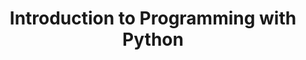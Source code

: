 ---
layout: slideshow
title: Introduction to Programming with Python
slides:

    - content: |
        ## Perception of colour
        ![Colour Sensitivty](https://upload.wikimedia.org/wikipedia/commons/9/94/1416_Color_Sensitivity.jpg)

      notes: |
        Three types of colour receptor. Tuned to Short medium and long wave
        When light comes falls on the retina, the different receptors will respond at different levels depending on their tuning. Combining their output creates the perception of the colour of the light. 

        From the sensitivity graph you have probably noticed that we have an even response across the spectrum of visible colour. If you sum up the response curves you'll see that we perceive greenish colours more brightly.

    - content: |
        # Colour
      notes: |
        An extremely important technical aspect of visualization is how do we represent colour? What is a computational representation of colour that we can store and manipulate? 

        To represent colour digitally we use a _colour model_. A colour model aims to represent a wide range of colours using a few primary colours that are mixed in some way.




    - class: center-aligned
      background-image: https://upload.wikimedia.org/wikipedia/commons/a/af/RGB_color_solid_cube.png
      background-size: 30%
      background-position: 80%
      content: |
        ## Modelling Colour

        * RGB  Colour Model
        * Represents colour as a triple (R,G,B)
        * What most displays use 
        * Device independent implementation
        {:.left-aligned}
      notes: |

        The colour model you are most likely to be familiar with is the RGB model. In the RBG model we represent colour a a triple of three numbers, with one number for each of Red, Green and Blue.

        It's handy to know how the RBG model works as this is the most common colour model used in displays. Nearly all displays have three colours per pixel or point on the screen, which produce red, green or blue light.

        Something important to note about RGB is that the actual implementation, how each colour gets reproduced on a screen, is up to the maker of the screen. No two types of screens will reproduce the same RGB value in the same way. A certain shade of green on one screen will be slightly different on another. This is pretty noticeable when creating a series of slides on a laptop and then going and playing them through a projector.

        We visualize the colour space of RGB as a cube. Each corner of the cube has each colour at full strength or zero strength, with colours inside the cube having values in between. Visualizing the RBG cube highlights that it is fairly unintuitive way to think about colour. Trying to adjust colours in  RGB for a desired affect is not a straightforward process.

        . 


    - class: center-aligned
      background-image: https://upload.wikimedia.org/wikipedia/commons/0/0d/HSV_color_solid_cylinder_alpha_lowgamma.png
      background-size: 30%
      background-position: 50% 90%
      content: |
        ## Modelling Colour

        * HSV (Hue Saturation Value)/HSL (Hue Saturation Lightness) Colour Models
        * Designed to be more intuitive than RGB
        * Can convert perfectly back and forth to RGB
        * Represents colour as a triple (H,S,V)


      notes: |
        The HSL and HSV are alternative representations of the RGB colour model. They were designed to be a more intuitive way of viewing the RGB colour spectrum. 

        In the HSL model the Hue of the colour is a angle between 0 and 360 degrees.  The Luminance is the brightness of the colour, 0% Luminance is black and 100% Luminance is white, with darker and lighter shades of the colour between.

        HSV 

        
    - class: center-aligned
      background-image: https://upload.wikimedia.org/wikipedia/commons/f/f9/CMYK_channels_skala.jpg
      background-size: 30%
      background-position: 70%
      content: |
        ## Modelling Colour

        * Other colour models exist that cover wider range of colour
        * CMYK (Cyan, Magenta, Yellow, Key) - 4 channels 
        * Pantone
    
      notes: |
        To make things more confusing, print uses different model(s) to digital. Most printed images use CMYK to produce images. CMYK is a _subtractive_ rather than _additive_ process, unlike RGB. The base colour is black (key) and colours are filtered out to create the spectrum of colour. 

        Finally, some things are printed in pantone colours, which use a specific set of colours with defined pigments. THe benefit of pantone colours is that the colour will be similar from printer to printer as they all have the same standard to follow.



---
